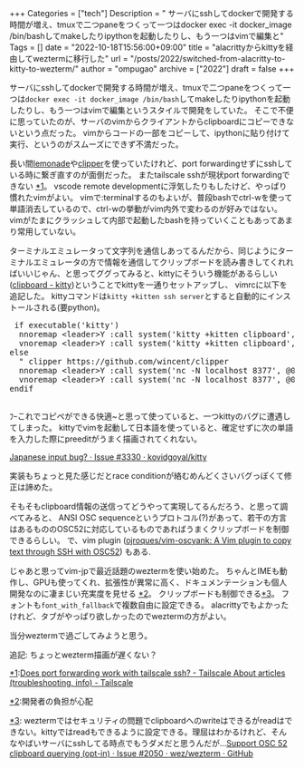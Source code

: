 +++
Categories = ["tech"]
Description = " サーバにsshしてdockerで開発する時間が増え、tmuxで二つpaneをつくって一つはdocker exec -it docker_image /bin/bashしてmakeしたりipythonを起動したりし、もう一つはvimで編集と"
Tags = []
date = "2022-10-18T15:56:00+09:00"
title = "alacrittyからkittyを経由してweztermに移行した"
url = "/posts/2022/switched-from-alacritty-to-kitty-to-wezterm/"
author = "ompugao"
archive = ["2022"]
draft = false
+++

<body>
<p>サーバにsshしてdockerで開発する時間が増え、tmuxで二つpaneをつくって一つは<code>docker exec -it docker_image /bin/bash</code>してmakeしたりipythonを起動したりし、もう一つはvimで編集というスタイルで開発をしていた。
そこで不便に思っていたのが、サーバのvimからクライアントからclipboardにコピーできないという点だった。
vimからコードの一部をコピーして、ipythonに貼り付けて実行、というのがスムーズにできず不満だった。</p>

<p>長い間<a href="https://github.com/lemonade-command/lemonade">lemonade</a>や<a href="https://github.com/wincent/clipper">clipper</a>を使っていたけれど、port forwardingせずにsshしている時に繋ぎ直すのが面倒だった。
またtailscale sshが現状port forwardingできない
<a href="#f-1653248f" name="fn-1653248f" title="Does port forwarding work with tailscale ssh? - Tailscale About articles (troubleshooting, info) - Tailscale ">*1</a>。
vscode remote developmentに浮気したりもしたけど、やっぱり慣れたvimがよい。
vimで:terminalするのもよいが、普段bashでctrl-wを使って単語消去しているので、ctrl-wの挙動がvim内外で変わるのが好みではない。vimがたまにクラッシュして内部で起動したbashを持っていくこともあってあまり常用していない。</p>

<p>ターミナルエミュレータって文字列を通信しあってるんだから、同じようにターミナルエミュレータの方で情報を通信してクリップボードを読み書きしてくれればいいじゃん、と思ってググってみると、kittyにそういう機能があるらしい(<a href="https://sw.kovidgoyal.net/kitty/kittens/clipboard/">clipboard - kitty</a>)ということでkittyを一通りセットアップし、
vimrcに以下を追記した。
kittyコマンドは<code>kitty +kitten ssh server</code>とすると自動的にインストールされる(要python)。</p>

<pre class="code lang-vim" data-lang="vim" data-unlink> if executable('kitty')
  nnoremap &lt;leader&gt;Y :call system('kitty +kitten clipboard', @0)&lt;CR&gt;
  vnoremap &lt;leader&gt;Y :call system('kitty +kitten clipboard', @0)&lt;CR&gt;
else
  " clipper https://github.com/wincent/clipper
  nnoremap &lt;leader&gt;Y :call system('nc -N localhost 8377', @0)&lt;CR&gt;
  vnoremap &lt;leader&gt;Y :call system('nc -N localhost 8377', @0)&lt;CR&gt;
endif
 </pre>


<p>ﾌｰこれでコピペができる快適~と思って使っていると、一つkittyのバグに遭遇してしまった。
kittyでvimを起動して日本語を使っていると、確定せずに次の単語を入力した際にpreeditがうまく描画されてくれない。</p>

<p><a href="https://github.com/kovidgoyal/kitty/issues/3330#issuecomment-1273590741">Japanese input bug? · Issue #3330 · kovidgoyal/kitty</a></p>

<p>実装もちょっと見た感じだとrace conditionが絡むめんどくさいバグっぽくて修正は諦めた。</p>

<p>そもそもclipboard情報の送信ってどうやって実現してるんだろう、と思って調べてみると、
ANSI OSC sequenceというプロトコル(?)があって、若干の方言はあるもののOSC52に対応しているものであればうまくクリップボードを制御できるらしい。
で、vim plugin (<a href="https://github.com/ojroques/vim-oscyank">ojroques/vim-oscyank: A Vim plugin to copy text through SSH with OSC52</a>) もある.</p>

<p>じゃあと思ってvim-jpで最近話題のweztermを使い始めた。
ちゃんとIMEも動作し、GPUも使ってくれ、拡張性が異常に高く、ドキュメンテーションも個人開発なのに凄まじい充実度を見せる <a href="#f-9b1f9798" name="fn-9b1f9798" title="開発者の負担が心配">*2</a>。
クリップボードも制御できる<a href="#f-dc58a6d8" name="fn-dc58a6d8" title=" weztermではセキュリティの問題でclipboardへのwriteはできるがreadはできない。kittyではreadもできるように設定できる。理屈はわかるけれど、そんなやばいサーバにsshしてる時点でもうダメだと思うんだが…[https://github.com/wez/wezterm/issues/2050:title] ">*3</a>。
フォントも<code>font_with_fallback</code>で複数自由に設定できる。
alacrittyでもよかったけれど、タブがやっぱり欲しかったのでweztermの方がよい。</p>

<p>当分weztermで過ごしてみようと思う。</p>

<p>追記:
ちょっとwezterm描画が遅くない？</p>
<div class="footnote">
<p class="footnote"><a href="#fn-1653248f" name="f-1653248f" class="footnote-number">*1</a><span class="footnote-delimiter">:</span><span class="footnote-text"><a href="https://forum.tailscale.com/t/does-port-forwarding-work-with-tailscale-ssh/2664">Does port forwarding work with tailscale ssh? - Tailscale About articles (troubleshooting, info) - Tailscale</a> </span></p>
<p class="footnote"><a href="#fn-9b1f9798" name="f-9b1f9798" class="footnote-number">*2</a><span class="footnote-delimiter">:</span><span class="footnote-text">開発者の負担が心配</span></p>
<p class="footnote"><a href="#fn-dc58a6d8" name="f-dc58a6d8" class="footnote-number">*3</a><span class="footnote-delimiter">:</span><span class="footnote-text"> weztermではセキュリティの問題でclipboardへのwriteはできるがreadはできない。kittyではreadもできるように設定できる。理屈はわかるけれど、そんなやばいサーバにsshしてる時点でもうダメだと思うんだが…<a href="https://github.com/wez/wezterm/issues/2050">Support OSC 52 clipboard querying (opt-in) · Issue #2050 · wez/wezterm · GitHub</a> </span></p>
</div>
</body>
